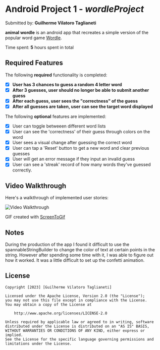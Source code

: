 # Android Project 1 - *wordleProject*

Submitted by: **Guilherme Vilatoro Taglianeti**

**animal wordle** is an android app that recreates a simple version of the popular word game [Wordle](https://www.nytimes.com/games/wordle/index.html). 

Time spent: **5** hours spent in total

## Required Features

The following **required** functionality is completed:

- [x] **User has 3 chances to guess a random 4 letter word**
- [x] **After 3 guesses, user should no longer be able to submit another guess**
- [x] **After each guess, user sees the "correctness" of the guess**
- [x] **After all guesses are taken, user can see the target word displayed**

The following **optional** features are implemented:

- [x] User can toggle betweeen different word lists
- [x] User can see the 'correctness' of their guess through colors on the word 
- [x] User sees a visual change after guessing the correct word
- [x] User can tap a 'Reset' button to get a new word and clear previous guesses
- [x] User will get an error message if they input an invalid guess
- [x] User can see a 'streak' record of how many words they've guessed correctly.

## Video Walkthrough

Here's a walkthrough of implemented user stories:

<img src='[http://i.imgur.com/link/to/your/gif/file.gif](https://github.com/Gui153/wordleProject/blob/master/walkthrough.gif)' title='Video Walkthrough' width='' alt='Video Walkthrough' />


GIF created with [ScreenToGif](https://www.screentogif.com/)


## Notes

During the production of the app I found it difficult to use the spannableStringBuilder to change the color of text at certain points in the string. However after spending some time with it, I was able to figure out how it worked.
It was a little difficult to set up the confetti animation.

## License

    Copyright [2023] [Guilherme Vilatoro Taglianeti]

    Licensed under the Apache License, Version 2.0 (the "License");
    you may not use this file except in compliance with the License.
    You may obtain a copy of the License at

        http://www.apache.org/licenses/LICENSE-2.0

    Unless required by applicable law or agreed to in writing, software
    distributed under the License is distributed on an "AS IS" BASIS,
    WITHOUT WARRANTIES OR CONDITIONS OF ANY KIND, either express or implied.
    See the License for the specific language governing permissions and
    limitations under the License.
